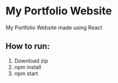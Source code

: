 # My Portfolio Website
My Portfolio Website made using React

## How to run:
1) Download zip
2) npm install
3) npm start
